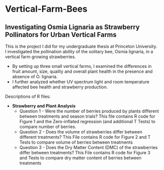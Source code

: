 # Vertical-Farm-Bees

## Investigating Osmia Lignaria as Strawberry Pollinators for Urban Vertical Farms

<p align="left">
This is the project I did for my undergraduate thesis at Princeton University. I investigated the pollination ability of the solitary bee, Osmia lignaria, in a vertical farm growing strawberries. 
</p>

* By setting up three small vertical farms, I examined the differences in fruit amount, size, quality and overall plant health in the presence and absence of O. lignaria. 
* I further analyzed whether UV spectrum light and room temperature affected bee health and strawberry production. 

<p align="left">
Descriptions of R files:
</p>

* **Strawberry and Plant Analysis**
  * Question 1 - Were the number of berries produced by plants different between treatments and season trials? This file contains R code for Figure 1 and the Zero-inflated regression (and additional T Tests) to compare number of berries.
  * Question 2 - Does the volume of strawberries differ between different treatments? This File contains R code for Figure 2 and T Tests to compare volume of berries between treatments 
  * Question 3 - Does the Dry Matter Content (DMC) of the strawberries differ between treatments? This File contains R code for Figure 3 and Tests to compare dry matter content of berries between treatments 

